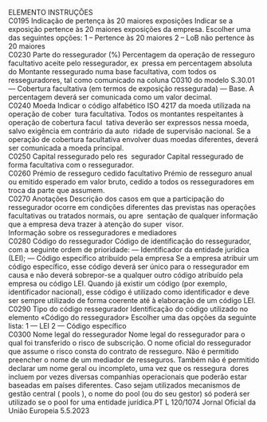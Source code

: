  
ELEMENTO  INSTRUÇÕES  
C0195  Indicação de pertença às 20 
maiores exposições  Indicar se a exposição pertence às 20 maiores exposições da empresa. Escolher 
uma das seguintes opções: 
1 – Pertence às 20 maiores 
2 – LoB não pertence às 20 maiores  
C0230  Parte do ressegurador (%)  Percentagem da operação de resseguro facultativo aceite pelo ressegurador, ex ­
pressa em percentagem absoluta do Montante ressegurado numa base facultativa, 
com todos os resseguradores, tal como comunicado na coluna C0310 do modelo 
S.30.01 — Cobertura facultativa (em termos de exposição ressegurada) — Base. 
A percentagem deverá ser comunicada como um valor decimal.  
C0240  Moeda  Indicar o código alfabético ISO 4217 da moeda utilizada na operação de cober ­
tura facultativa. Todos os montantes respeitantes à operação de cobertura facul ­
tativa deverão ser expressos nessa moeda, salvo exigência em contrário da auto ­
ridade de supervisão nacional. Se a operação de cobertura facultativa envolver 
duas moedas diferentes, deverá ser comunicada a moeda principal.  
C0250  Capital ressegurado pelo res ­
segurador  Capital ressegurado de forma facultativa com o ressegurador.  
C0260  Prémio de resseguro cedido 
facultativo  Prémio de resseguro anual ou emitido esperado em valor bruto, cedido a todos os 
resseguradores em troca da parte que assumem.  
C0270  Anotações  Descrição dos casos em que a participação do ressegurador ocorre em condições 
diferentes das previstas nas operações facultativas ou tratados normais, ou apre ­
sentação de qualquer informação que a empresa deva trazer à atenção do super ­
visor.  
Informação sobre os resseguradores e mediadores  
C0280  Código do ressegurador  Código de identificação do ressegurador, com a seguinte ordem de prioridade: 
— Identificador da entidade jurídica (LEI); 
— Código específico atribuído pela empresa 
Se a empresa atribuir um código específico, esse código deverá ser único para o 
ressegurador em causa e não deverá sobrepor-se a qualquer outro código atribuído 
pela empresa ou código LEI. 
Quando já existir um código (por exemplo, identificador nacional), esse código é 
utilizado como identificador e deve ser sempre utilizado de forma coerente até à 
elaboração de um código LEI.  
C0290  Tipo do código ressegurador  Identificação do código utilizado no elemento «Código do ressegurador» Escolher 
uma das opções da seguinte lista: 
1 — LEI 
2 — Código específico  
C0300  Nome legal do ressegurador  Nome legal do ressegurador para o qual foi transferido o risco de subscrição. O 
nome oficial do ressegurador que assume o risco consta do contrato de resseguro. 
Não é permitido preencher o nome de um mediador de resseguros. Também não 
é permitido declarar um nome geral ou incompleto, uma vez que os ressegura ­
dores incluem por vezes diversas companhias operacionais que poderão estar 
baseadas em países diferentes. 
Caso sejam utilizados mecanismos de gestão central ( pools ), o nome do  pool  (ou do 
seu gestor) só poderá ser utilizado se o  pool  for uma entidade jurídica.PT  L 120/1074 Jornal Oficial da União Europeia 5.5.2023
